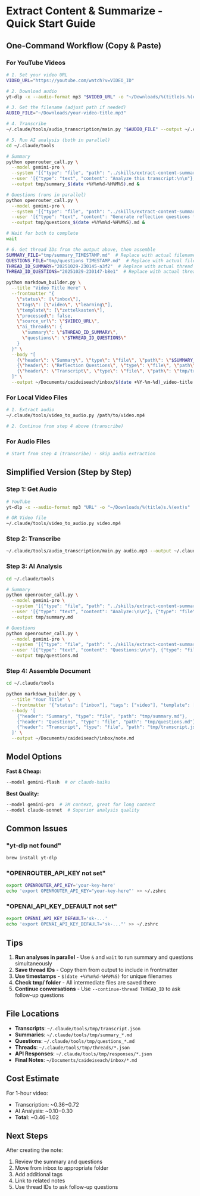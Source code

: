 # Extract Content & Summarize - Quick Start Guide

## One-Command Workflow (Copy & Paste)

### For YouTube Videos

```bash
# 1. Set your video URL
VIDEO_URL="https://youtube.com/watch?v=VIDEO_ID"

# 2. Download audio
yt-dlp -x --audio-format mp3 "$VIDEO_URL" -o "~/Downloads/%(title)s.%(ext)s"

# 3. Get the filename (adjust path if needed)
AUDIO_FILE="~/Downloads/your-video-title.mp3"

# 4. Transcribe
~/.claude/tools/audio_transcription/main.py "$AUDIO_FILE" --output ~/.claude/tools/tmp/transcript.json

# 5. Run AI analysis (both in parallel)
cd ~/.claude/tools

# Summary
python openrouter_call.py \
  --model gemini-pro \
  --system '[{"type": "file", "path": "../skills/extract-content-summarize/prompts/content_extractor.md"}]' \
  --user '[{"type": "text", "content": "Analyze this transcript:\n\n"}, {"type": "file", "path": "tmp/transcript.json"}]' \
  --output tmp/summary_$(date +%Y%m%d-%H%M%S).md &

# Questions (runs in parallel)
python openrouter_call.py \
  --model gemini-pro \
  --system '[{"type": "file", "path": "../skills/extract-content-summarize/prompts/reflection_generator.md"}]' \
  --user '[{"type": "text", "content": "Generate reflection questions for this transcript:\n\n"}, {"type": "file", "path": "tmp/transcript.json"}]' \
  --output tmp/questions_$(date +%Y%m%d-%H%M%S).md &

# Wait for both to complete
wait

# 6. Get thread IDs from the output above, then assemble
SUMMARY_FILE="tmp/summary_TIMESTAMP.md"  # Replace with actual filename
QUESTIONS_FILE="tmp/questions_TIMESTAMP.md"  # Replace with actual filename
THREAD_ID_SUMMARY="20251029-230145-a3f2"  # Replace with actual thread ID
THREAD_ID_QUESTIONS="20251029-230147-b8e1"  # Replace with actual thread ID

python markdown_builder.py \
  --title "Video Title Here" \
  --frontmatter "{
    \"status\": [\"inbox\"],
    \"tags\": [\"video\", \"learning\"],
    \"template\": [\"zettelkasten\"],
    \"processed\": false,
    \"source_url\": \"$VIDEO_URL\",
    \"ai_threads\": {
      \"summary\": \"$THREAD_ID_SUMMARY\",
      \"questions\": \"$THREAD_ID_QUESTIONS\"
    }
  }" \
  --body "[
    {\"header\": \"Summary\", \"type\": \"file\", \"path\": \"$SUMMARY_FILE\"},
    {\"header\": \"Reflection Questions\", \"type\": \"file\", \"path\": \"$QUESTIONS_FILE\"},
    {\"header\": \"Transcript\", \"type\": \"file\", \"path\": \"tmp/transcript.json\"}
  ]" \
  --output ~/Documents/caideiseach/inbox/$(date +%Y-%m-%d)_video-title.md
```

### For Local Video Files

```bash
# 1. Extract audio
~/.claude/tools/video_to_audio.py /path/to/video.mp4

# 2. Continue from step 4 above (transcribe)
```

### For Audio Files

```bash
# Start from step 4 (transcribe) - skip audio extraction
```

## Simplified Version (Step by Step)

### Step 1: Get Audio
```bash
# YouTube
yt-dlp -x --audio-format mp3 "URL" -o "~/Downloads/%(title)s.%(ext)s"

# OR Video file
~/.claude/tools/video_to_audio.py video.mp4
```

### Step 2: Transcribe
```bash
~/.claude/tools/audio_transcription/main.py audio.mp3 --output ~/.claude/tools/tmp/transcript.json
```

### Step 3: AI Analysis
```bash
cd ~/.claude/tools

# Summary
python openrouter_call.py \
  --model gemini-pro \
  --system '[{"type": "file", "path": "../skills/extract-content-summarize/prompts/content_extractor.md"}]' \
  --user '[{"type": "text", "content": "Analyze:\n\n"}, {"type": "file", "path": "tmp/transcript.json"}]' \
  --output tmp/summary.md

# Questions
python openrouter_call.py \
  --model gemini-pro \
  --system '[{"type": "file", "path": "../skills/extract-content-summarize/prompts/reflection_generator.md"}]' \
  --user '[{"type": "text", "content": "Questions:\n\n"}, {"type": "file", "path": "tmp/transcript.json"}]' \
  --output tmp/questions.md
```

### Step 4: Assemble Document
```bash
cd ~/.claude/tools

python markdown_builder.py \
  --title "Your Title" \
  --frontmatter '{"status": ["inbox"], "tags": ["video"], "template": ["zettelkasten"], "processed": false}' \
  --body '[
    {"header": "Summary", "type": "file", "path": "tmp/summary.md"},
    {"header": "Questions", "type": "file", "path": "tmp/questions.md"},
    {"header": "Transcript", "type": "file", "path": "tmp/transcript.json"}
  ]' \
  --output ~/Documents/caideiseach/inbox/note.md
```

## Model Options

**Fast & Cheap:**
```bash
--model gemini-flash  # or claude-haiku
```

**Best Quality:**
```bash
--model gemini-pro  # 2M context, great for long content
--model claude-sonnet  # Superior analysis quality
```

## Common Issues

### "yt-dlp not found"
```bash
brew install yt-dlp
```

### "OPENROUTER_API_KEY not set"
```bash
export OPENROUTER_API_KEY='your-key-here'
echo 'export OPENROUTER_API_KEY="your-key-here"' >> ~/.zshrc
```

### "OPENAI_API_KEY_DEFAULT not set"
```bash
export OPENAI_API_KEY_DEFAULT='sk-...'
echo 'export OPENAI_API_KEY_DEFAULT="sk-..."' >> ~/.zshrc
```

## Tips

1. **Run analyses in parallel** - Use `&` and `wait` to run summary and questions simultaneously
2. **Save thread IDs** - Copy them from output to include in frontmatter
3. **Use timestamps** - `$(date +%Y%m%d-%H%M%S)` for unique filenames
4. **Check tmp/ folder** - All intermediate files are saved there
5. **Continue conversations** - Use `--continue-thread THREAD_ID` to ask follow-up questions

## File Locations

- **Transcripts**: `~/.claude/tools/tmp/transcript.json`
- **Summaries**: `~/.claude/tools/tmp/summary_*.md`
- **Questions**: `~/.claude/tools/tmp/questions_*.md`
- **Threads**: `~/.claude/tools/tmp/threads/*.json`
- **API Responses**: `~/.claude/tools/tmp/responses/*.json`
- **Final Notes**: `~/Documents/caideiseach/inbox/*.md`

## Cost Estimate

For 1-hour video:
- Transcription: ~$0.36-$0.72
- AI Analysis: ~$0.10-$0.30
- **Total**: ~$0.46-$1.02

## Next Steps

After creating the note:
1. Review the summary and questions
2. Move from inbox to appropriate folder
3. Add additional tags
4. Link to related notes
5. Use thread IDs to ask follow-up questions
